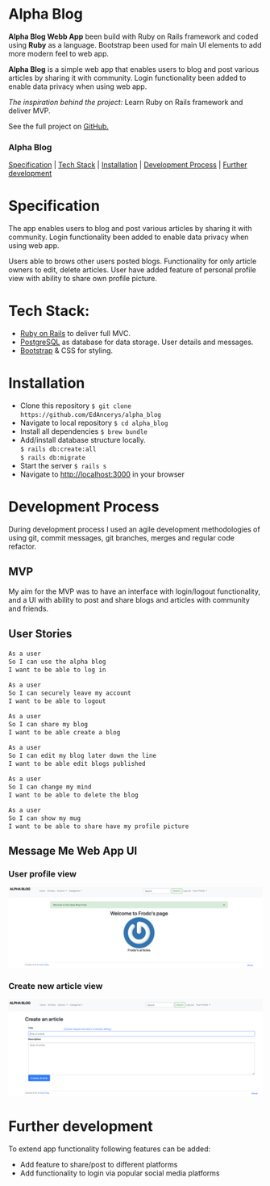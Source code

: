 # Alpha Blog

**Alpha Blog Webb App** been build with Ruby on Rails framework and coded using **Ruby** as a language. Bootstrap been used for main UI elements to add more modern feel to web app.

**Alpha Blog** is a simple web app that enables users to blog and post various articles by sharing it with community. Login functionality been added to enable data privacy when using web app.

_The inspiration behind the project:_ Learn Ruby on Rails framework and deliver MVP.

See the full project on [GitHub.][1]

### Alpha Blog

[Specification](#specification) | [Tech Stack](#tech-stack) | [Installation](#installation) | [Development Process](#development-process) | [Further development](#further-development)

# Specification

The app enables users to blog and post various articles by sharing it with community. Login functionality been added to enable data privacy when using web app.

Users able to brows other users posted blogs. Functionality for only article owners to edit, delete articles. User have added feature of personal profile view with ability to share own profile picture.

# Tech Stack:

- [Ruby on Rails](https://rubyonrails.org/) to deliver full MVC.
- [PostgreSQL](https://www.postgresql.org/) as database for data storage. User details and messages.
- [Bootstrap](https://getbootstrap.com/) & CSS for styling.

# Installation

- Clone this repository
  `$ git clone https://github.com/EdAncerys/alpha_blog`
- Navigate to local repository
  `$ cd alpha_blog`
- Install all dependencies
  `$ brew bundle`
- Add/install database structure locally.  
  `$ rails db:create:all`  
  `$ rails db:migrate`
- Start the server
  `$ rails s`
- Navigate to [http://localhost:3000](http://localhost:3000) in your browser

# Development Process

During development process I used an agile development methodologies of using git, commit messages, git branches, merges and regular code refactor.

## MVP

My aim for the MVP was to have an interface with login/logout functionality, and a UI with ability to post and share blogs and articles with community and friends.

## User Stories

```
As a user
So I can use the alpha blog
I want to be able to log in
```

```
As a user
So I can securely leave my account
I want to be able to logout
```

```
As a user
So I can share my blog
I want to be able create a blog
```

```
As a user
So I can edit my blog later down the line
I want to be able edit blogs published
```

```
As a user
So I can change my mind
I want to be able to delete the blog
```

```
As a user
So I can show my mug
I want to be able to share have my profile picture
```

## Message Me Web App UI

### User profile view

<p align="center">
    <img width="600" src="app/assets/images/alpha-blog-01.png">
</p>

### Create new article view

<p align="center">
    <img width="600" src="app/assets/images/alpha-blog-02.png">
</p>

# Further development

To extend app functionality following features can be added:

- Add feature to share/post to different platforms
- Add functionality to login via popular social media platforms

[1]: https://github.com/EdAncerys/alpha_blog
